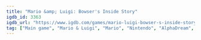 ```yaml
---
title: "Mario &amp; Luigi: Bowser's Inside Story"
igdb_id: 3363
igdb_url: "https://www.igdb.com/games/mario-luigi-bowser-s-inside-story"
tag: ["Main game", "Mario & Luigi", "Mario", "Nintendo", "AlphaDream", "Platform", "Role-playing (RPG)", "Single player", "Side view", "Comedy"]
---
```

